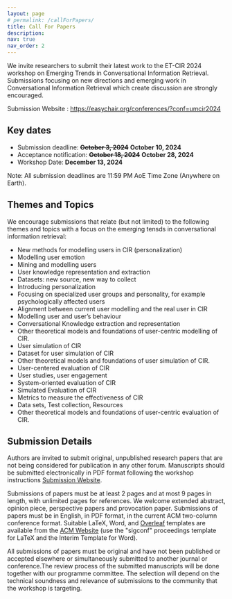 ```yaml
---
layout: page
# permalink: /callForPapers/
title: Call For Papers
description:
nav: true
nav_order: 2
---
```


We invite researchers to submit their latest work to the ET-CIR 2024 workshop on Emerging Trends in Conversational Information Retrieval. Submissions focusing on new directions and emerging work in Conversational Information Retrieval which create discussion are strongly encouraged.


Submission Website : https://easychair.org/conferences/?conf=umcir2024

## Key dates

* Submission deadline: ~~**October 3, 2024**~~ **October 10, 2024**
* Acceptance notification: ~~**October 18, 2024**~~ **October 28, 2024**
* Workshop Date: **December 13, 2024**
  
Note: All submission deadlines are 11:59 PM AoE Time Zone (Anywhere on Earth).

## Themes and Topics

We encourage submissions that relate (but not limited) to the following themes and topics with a focus on the emerging tensds in conversational information retrieval:

  * New methods for modelling users in CIR (personalization)
  * Modelling user emotion
  * Mining and modelling users
  * User knowledge representation and extraction
  * Datasets: new source, new way to collect
  * Introducing personalization
  * Focusing on specialized user groups and personality, for example psychologically affected users
  * Alignment between current user modelling and the real user in CIR
  * Modelling user and user’s behaviour
  * Conversational Knowledge extraction and representation
  * Other theoretical models and foundations of user-centric modelling of CIR.
  * User simulation of CIR
  * Dataset for user simulation of CIR
  * Other theoretical models and foundations of user simulation of CIR.
  * User-centered evaluation of CIR
  * User studies, user engagement
  * System-oriented evaluation of CIR
  * Simulated Evaluation of CIR
  * Metrics to measure the effectiveness of CIR
  * Data sets, Test collection, Resources
  * Other theoretical models and foundations of user-centric evaluation of CIR.


## Submission Details

Authors are invited to submit original, unpublished research papers that are not being considered for publication in any other forum. Manuscripts should be submitted electronically in PDF format following the workshop instructions [Submission Website](https://easychair.org/conferences/?conf=umcir2024). 

Submissions of papers must be at least 2 pages and at most 9 pages in length, with unlimited pages for references. We welcome extended abstract, opinion piece, perspective papers and provocation paper. Submissions of papers must be in English, in PDF format, in the current ACM two-column conference format. Suitable LaTeX, Word, and [Overleaf](https://www.overleaf.com/gallery/tagged/acm-official) templates are available from the [ACM Website](https://www.acm.org/publications/proceedings-template) (use the "sigconf" proceedings template for LaTeX and the Interim Template for Word).

All submissions of papers must be original and have not been published or accepted elsewhere or simultaneously submitted to another journal or conference.The review process of the submitted manuscripts will be done together with our programme committee. The selection will depend on the technical soundness and relevance of submissions to the community that the workshop is targeting.

<!-- We invite researchers to submit their recent work on the development, analysis, or application of score-based methods. A submission should take the form of a short paper of **4 pages in PDF** format using the **[template](/assets/templates/SBM_template.zip)**. Additional pages containing references and appendices are allowed. -->

<!-- The review process will be double-blind. Author names need to be anonymized. -->
<!-- Submissions may include a supplement/appendix, but reviewers are not responsible for reading any supplementary material. -->

<!-- 
The submission website is on **[OpenReview](https://openreview.net/group?id=NeurIPS.cc/2022/Workshop/SBM)**. Camera-ready versions are due by **Nov 25, 2022**, and will be posted on the workshop website. -->


